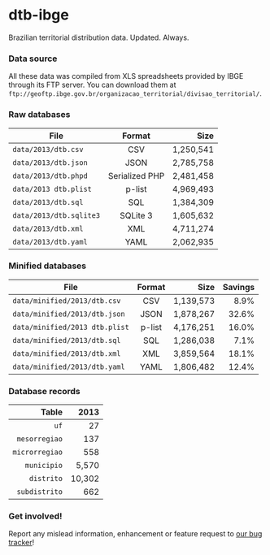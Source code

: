 # dtb-ibge

Brazilian territorial distribution data. Updated. Always.

### Data source

All these data was compiled from XLS spreadsheets provided by IBGE through its FTP server. You can download them at `ftp://geoftp.ibge.gov.br/organizacao_territorial/divisao_territorial/`.

### Raw databases

| File                    | Format         | Size      |
| ----------------------- |:--------------:| ---------:|
| `data/2013/dtb.csv`     | CSV            | 1,250,541 |
| `data/2013/dtb.json`    | JSON           | 2,785,758 |
| `data/2013/dtb.phpd`    | Serialized PHP | 2,481,458 |
| `data/2013 dtb.plist`   | p-list         | 4,969,493 |
| `data/2013/dtb.sql`     | SQL            | 1,384,309 |
| `data/2013/dtb.sqlite3` | SQLite 3       | 1,605,632 |
| `data/2013/dtb.xml`     | XML            | 4,711,274 |
| `data/2013/dtb.yaml`    | YAML           | 2,062,935 |

### Minified databases

| File                             | Format         | Size      | Savings |
| -------------------------------- |:--------------:| ---------:| -------:|
| `data/minified/2013/dtb.csv`     | CSV            | 1,139,573 |    8.9% |
| `data/minified/2013/dtb.json`    | JSON           | 1,878,267 |   32.6% |
| `data/minified/2013 dtb.plist`   | p-list         | 4,176,251 |   16.0% |
| `data/minified/2013/dtb.sql`     | SQL            | 1,286,038 |    7.1% |
| `data/minified/2013/dtb.xml`     | XML            | 3,859,564 |   18.1% |
| `data/minified/2013/dtb.yaml`    | YAML           | 1,806,482 |   12.4% |

### Database records

| Table          | 2013   |
| --------------:| ------:|
| `uf`           |     27 |
| `mesorregiao`  |    137 |
| `microrregiao` |    558 |
| `municipio`    |  5,570 |
| `distrito`     | 10,302 |
| `subdistrito`  |    662 |

### Get involved!

Report any mislead information, enhancement or feature request to [our bug tracker](https://github.com/paulofreitas/dtb-ibge/issues)!